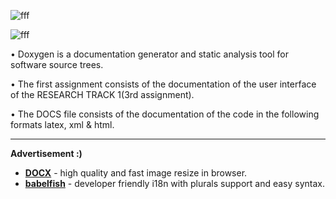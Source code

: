 ![fff](https://user-images.githubusercontent.com/93769409/204646268-21ae96ec-9a1d-40c9-8e29-38abcf68ea1f.jpg)


![fff](https://user-images.githubusercontent.com/93769409/204647150-f5e4f570-bcea-4860-8df8-6b6c79c47f73.jpg) 


•	Doxygen is a documentation generator and static analysis tool for software source trees.

•	The first assignment consists of the documentation of the user interface of the RESEARCH TRACK 1(3rd assignment). 

•	The DOCS file consists of the documentation of the code in the following formats latex, xml & html.



---
__Advertisement :)__

- __[DOCX](https://github.com/Nirmalkumar-007/RT2-ASSIGNMENT1-DOCUMENTATION/tree/master/DOCS)__ - high quality and fast image
  resize in browser.
- __[babelfish](https://github.com/nodeca/babelfish/)__ - developer friendly
  i18n with plurals support and easy syntax.
